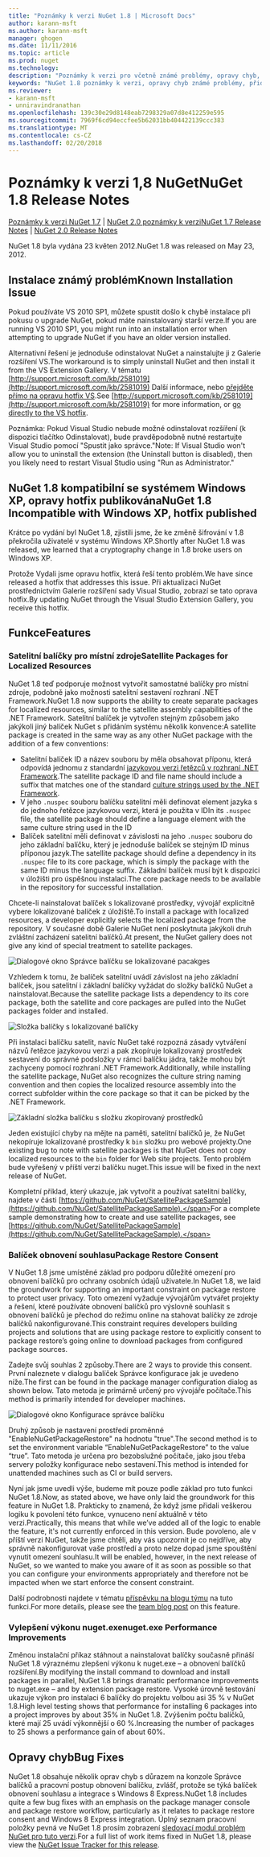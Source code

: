 ```yaml
---
title: "Poznámky k verzi NuGet 1.8 | Microsoft Docs"
author: karann-msft
ms.author: karann-msft
manager: ghogen
ms.date: 11/11/2016
ms.topic: article
ms.prod: nuget
ms.technology: 
description: "Poznámky k verzi pro včetně známé problémy, opravy chyb, přidaných funkcí a chcete 1.8 NuGet."
keywords: "NuGet 1.8 poznámky k verzi, opravy chyb známé problémy, přidat funkce, chcete"
ms.reviewer:
- karann-msft
- unniravindranathan
ms.openlocfilehash: 139c30e29d8148eab7298329a07d8e412259e595
ms.sourcegitcommit: 7969f6cd94eccfee5b62031bb404422139ccc383
ms.translationtype: MT
ms.contentlocale: cs-CZ
ms.lasthandoff: 02/20/2018
---
```

# <a name="nuget-18-release-notes"></a><span data-ttu-id="afcc1-104">Poznámky k verzi 1,8 NuGet</span><span class="sxs-lookup"><span data-stu-id="afcc1-104">NuGet 1.8 Release Notes</span></span>

<span data-ttu-id="afcc1-105">[Poznámky k verzi NuGet 1.7](../release-notes/nuget-1.7.md) | [NuGet 2.0 poznámky k verzi](../release-notes/nuget-2.0.md)</span><span class="sxs-lookup"><span data-stu-id="afcc1-105">[NuGet 1.7 Release Notes](../release-notes/nuget-1.7.md) | [NuGet 2.0 Release Notes](../release-notes/nuget-2.0.md)</span></span>

<span data-ttu-id="afcc1-106">NuGet 1.8 byla vydána 23 květen 2012.</span><span class="sxs-lookup"><span data-stu-id="afcc1-106">NuGet 1.8 was released on May 23, 2012.</span></span>

## <a name="known-installation-issue"></a><span data-ttu-id="afcc1-107">Instalace známý problém</span><span class="sxs-lookup"><span data-stu-id="afcc1-107">Known Installation Issue</span></span>
<span data-ttu-id="afcc1-108">Pokud používáte VS 2010 SP1, můžete spustit došlo k chybě instalace při pokusu o upgrade NuGet, pokud máte nainstalovaný starší verze.</span><span class="sxs-lookup"><span data-stu-id="afcc1-108">If you are running VS 2010 SP1, you might run into an installation error when attempting to upgrade NuGet if you have an older version installed.</span></span>

<span data-ttu-id="afcc1-109">Alternativní řešení je jednoduše odinstalovat NuGet a nainstalujte ji z Galerie rozšíření VS.</span><span class="sxs-lookup"><span data-stu-id="afcc1-109">The workaround is to simply uninstall NuGet and then install it from the VS Extension Gallery.</span></span>  <span data-ttu-id="afcc1-110">V tématu [http://support.microsoft.com/kb/2581019](http://support.microsoft.com/kb/2581019) Další informace, nebo [přejděte přímo na opravu hotfix VS](http://bit.ly/vsixcertfix).</span><span class="sxs-lookup"><span data-stu-id="afcc1-110">See [http://support.microsoft.com/kb/2581019](http://support.microsoft.com/kb/2581019) for more information, or [go directly to the VS hotfix](http://bit.ly/vsixcertfix).</span></span>

<span data-ttu-id="afcc1-111">Poznámka: Pokud Visual Studio nebude možné odinstalovat rozšíření (k dispozici tlačítko Odinstalovat), bude pravděpodobně nutné restartujte Visual Studio pomocí "Spustit jako správce."</span><span class="sxs-lookup"><span data-stu-id="afcc1-111">Note: If Visual Studio won't allow you to uninstall the extension (the Uninstall button is disabled), then you likely need to restart Visual Studio using "Run as Administrator."</span></span>

## <a name="nuget-18-incompatible-with-windows-xp-hotfix-published"></a><span data-ttu-id="afcc1-112">NuGet 1.8 kompatibilní se systémem Windows XP, opravy hotfix publikována</span><span class="sxs-lookup"><span data-stu-id="afcc1-112">NuGet 1.8 Incompatible with Windows XP, hotfix published</span></span>

<span data-ttu-id="afcc1-113">Krátce po vydání byl NuGet 1.8, zjistili jsme, že ke změně šifrování v 1.8 překročila uživatelé v systému Windows XP.</span><span class="sxs-lookup"><span data-stu-id="afcc1-113">Shortly after NuGet 1.8 was released, we learned that a cryptography change in 1.8 broke users on Windows XP.</span></span>

<span data-ttu-id="afcc1-114">Protože Vydali jsme opravu hotfix, která řeší tento problém.</span><span class="sxs-lookup"><span data-stu-id="afcc1-114">We have since released a hotfix that addresses this issue.</span></span>  <span data-ttu-id="afcc1-115">Při aktualizaci NuGet prostřednictvím Galerie rozšíření sady Visual Studio, zobrazí se tato oprava hotfix.</span><span class="sxs-lookup"><span data-stu-id="afcc1-115">By updating NuGet through the Visual Studio Extension Gallery, you receive this hotfix.</span></span>

## <a name="features"></a><span data-ttu-id="afcc1-116">Funkce</span><span class="sxs-lookup"><span data-stu-id="afcc1-116">Features</span></span>

### <a name="satellite-packages-for-localized-resources"></a><span data-ttu-id="afcc1-117">Satelitní balíčky pro místní zdroje</span><span class="sxs-lookup"><span data-stu-id="afcc1-117">Satellite Packages for Localized Resources</span></span>
<span data-ttu-id="afcc1-118">NuGet 1.8 teď podporuje možnost vytvořit samostatné balíčky pro místní zdroje, podobně jako možnosti satelitní sestavení rozhraní .NET Framework.</span><span class="sxs-lookup"><span data-stu-id="afcc1-118">NuGet 1.8 now supports the ability to create separate packages for localized resources, similar to the satellite assembly capabilities of the .NET Framework.</span></span>  <span data-ttu-id="afcc1-119">Satelitní balíček je vytvořen stejným způsobem jako jakýkoli jiný balíček NuGet s přidáním systému několik konvence:</span><span class="sxs-lookup"><span data-stu-id="afcc1-119">A satellite package is created in the same way as any other NuGet package with the addition of a few conventions:</span></span>

* <span data-ttu-id="afcc1-120">Satelitní balíček ID a název souboru by měla obsahovat příponu, která odpovídá jednomu z standardní [jazykovou verzi řetězců v rozhraní .NET Framework](http://msdn.microsoft.com/goglobal/bb896001.aspx).</span><span class="sxs-lookup"><span data-stu-id="afcc1-120">The satellite package ID and file name should include a suffix that matches one of the standard [culture strings used by the .NET Framework](http://msdn.microsoft.com/goglobal/bb896001.aspx).</span></span>
* <span data-ttu-id="afcc1-121">V jeho `.nuspec` souboru balíčku satelitní měli definovat element jazyka s do jednoho řetězce jazykovou verzi, která je použita v ID</span><span class="sxs-lookup"><span data-stu-id="afcc1-121">In its `.nuspec` file, the satellite package should define a language element with the same culture string used in the ID</span></span>
* <span data-ttu-id="afcc1-122">Balíček satelitní měli definovat v závislosti na jeho `.nuspec` souboru do jeho základní balíčku, který je jednoduše balíček se stejným ID minus příponou jazyk.</span><span class="sxs-lookup"><span data-stu-id="afcc1-122">The satellite package should define a dependency in its `.nuspec` file to its core package, which is simply the package with the same ID minus the language suffix.</span></span>  <span data-ttu-id="afcc1-123">Základní balíček musí být k dispozici v úložišti pro úspěšnou instalaci.</span><span class="sxs-lookup"><span data-stu-id="afcc1-123">The core package needs to be available in the repository for successful installation.</span></span>

<span data-ttu-id="afcc1-124">Chcete-li nainstalovat balíček s lokalizované prostředky, vývojář explicitně vybere lokalizované balíček z úložiště.</span><span class="sxs-lookup"><span data-stu-id="afcc1-124">To install a package with localized resources, a developer explicitly selects the localized package from the repository.</span></span> <span data-ttu-id="afcc1-125">V současné době Galerie NuGet není poskytnuta jakýkoli druh zvláštní zacházení satelitní balíčků.</span><span class="sxs-lookup"><span data-stu-id="afcc1-125">At present, the NuGet gallery does not give any kind of special treatment to satellite packages.</span></span>

![Dialogové okno Správce balíčku se lokalizované pacakges](./media/dlg-w-loc-packs.png)

<span data-ttu-id="afcc1-127">Vzhledem k tomu, že balíček satelitní uvádí závislost na jeho základní balíček, jsou satelitní i základní balíčky vyžádat do složky balíčků NuGet a nainstalovat.</span><span class="sxs-lookup"><span data-stu-id="afcc1-127">Because the satellite package lists a dependency to its core package, both the satellite and core packages are pulled into the NuGet packages folder and installed.</span></span>

![Složka balíčky s lokalizované balíčky](./media/fldr-loc-packs.png)

<span data-ttu-id="afcc1-129">Při instalaci balíčku satelit, navíc NuGet také rozpozná zásady vytváření názvů řetězce jazykovou verzi a pak zkopíruje lokalizovaný prostředek sestavení do správné podsložky v rámci balíčku jádra, takže mohou být zachyceny pomocí rozhraní .NET Framework.</span><span class="sxs-lookup"><span data-stu-id="afcc1-129">Additionally, while installing the satellite package, NuGet also recognizes the culture string naming convention and then copies the localized resource assembly into the correct subfolder within the core package so that it can be picked by the .NET Framework.</span></span>

![Základní složka balíčku s složku zkopírovaný prostředků](./media/fldr-copied-loc.png)

<span data-ttu-id="afcc1-131">Jeden existující chyby na mějte na paměti, satelitní balíčků je, že NuGet nekopíruje lokalizované prostředky k `bin` složku pro webové projekty.</span><span class="sxs-lookup"><span data-stu-id="afcc1-131">One existing bug to note with satellite packages is that NuGet does not copy localized resources to the `bin` folder for Web site projects.</span></span>  <span data-ttu-id="afcc1-132">Tento problém bude vyřešený v příští verzi balíčku nuget.</span><span class="sxs-lookup"><span data-stu-id="afcc1-132">This issue will be fixed in the next release of NuGet.</span></span>

<span data-ttu-id="afcc1-133">Kompletní příklad, který ukazuje, jak vytvořit a používat satelitní balíčky, najdete v části [https://github.com/NuGet/SatellitePackageSample](https://github.com/NuGet/SatellitePackageSample).</span><span class="sxs-lookup"><span data-stu-id="afcc1-133">For a complete sample demonstrating how to create and use satellite packages, see [https://github.com/NuGet/SatellitePackageSample](https://github.com/NuGet/SatellitePackageSample).</span></span>

### <a name="package-restore-consent"></a><span data-ttu-id="afcc1-134">Balíček obnovení souhlasu</span><span class="sxs-lookup"><span data-stu-id="afcc1-134">Package Restore Consent</span></span>
<span data-ttu-id="afcc1-135">V NuGet 1.8 jsme umístěné základ pro podporu důležité omezení pro obnovení balíčků pro ochrany osobních údajů uživatele.</span><span class="sxs-lookup"><span data-stu-id="afcc1-135">In NuGet 1.8, we laid the groundwork for supporting an important constraint on package restore to protect user privacy.</span></span> <span data-ttu-id="afcc1-136">Toto omezení vyžaduje vývojářům vytvářet projekty a řešení, které používáte obnovení balíčků pro výslovně souhlasit s obnovení balíčků je přechod do režimu online na stahovat balíčky ze zdroje balíčků nakonfigurované.</span><span class="sxs-lookup"><span data-stu-id="afcc1-136">This constraint requires developers building projects and solutions that are using package restore to explicitly consent to package restore’s going online to download packages from configured package sources.</span></span>

<span data-ttu-id="afcc1-137">Zadejte svůj souhlas 2 způsoby.</span><span class="sxs-lookup"><span data-stu-id="afcc1-137">There are 2 ways to provide this consent.</span></span> <span data-ttu-id="afcc1-138">První naleznete v dialogu balíček Správce konfigurace jak je uvedeno níže.</span><span class="sxs-lookup"><span data-stu-id="afcc1-138">The first can be found in the package manager configuration dialog as shown below.</span></span>  <span data-ttu-id="afcc1-139">Tato metoda je primárně určený pro vývojáře počítače.</span><span class="sxs-lookup"><span data-stu-id="afcc1-139">This method is primarily intended for developer machines.</span></span>

![Dialogové okno Konfigurace správce balíčku](./media/pr-consent-configdlg.png)

<span data-ttu-id="afcc1-141">Druhý způsob je nastavení prostředí proměnné "EnableNuGetPackageRestore" na hodnotu "true".</span><span class="sxs-lookup"><span data-stu-id="afcc1-141">The second method is to set the environment variable “EnableNuGetPackageRestore” to the value “true”.</span></span>  <span data-ttu-id="afcc1-142">Tato metoda je určena pro bezobslužné počítače, jako jsou třeba servery položky konfigurace nebo sestavení.</span><span class="sxs-lookup"><span data-stu-id="afcc1-142">This method is intended for unattended machines such as CI or build servers.</span></span>

<span data-ttu-id="afcc1-143">Nyní jak jsme uvedli výše, budeme mít pouze podle základ pro tuto funkci NuGet 1.8.</span><span class="sxs-lookup"><span data-stu-id="afcc1-143">Now, as stated above, we have only laid the groundwork for this feature in NuGet 1.8.</span></span>  <span data-ttu-id="afcc1-144">Prakticky to znamená, že když jsme přidali veškerou logiku k povolení této funkce, vynuceno není aktuálně v této verzi.</span><span class="sxs-lookup"><span data-stu-id="afcc1-144">Practically, this means that while we’ve added all of the logic to enable the feature, it's not currently enforced in this version.</span></span> <span data-ttu-id="afcc1-145">Bude povoleno, ale v příští verzi NuGet, takže jsme chtěli, aby vás upozornit je co nejdříve, aby správně nakonfigurovat vaše prostředí a proto nelze dopad jsme spouštění vynutit omezení souhlasu.</span><span class="sxs-lookup"><span data-stu-id="afcc1-145">It will be enabled, however, in the next release of NuGet, so we wanted to make you aware of it as soon as possible so that you can configure your environments appropriately and therefore not be impacted when we start enforce the consent constraint.</span></span>

<span data-ttu-id="afcc1-146">Další podrobnosti najdete v tématu [příspěvku na blogu týmu](http://blog.nuget.org/20120518/package-restore-and-consent.html) na tuto funkci.</span><span class="sxs-lookup"><span data-stu-id="afcc1-146">For more details, please see the [team blog post](http://blog.nuget.org/20120518/package-restore-and-consent.html) on this feature.</span></span>

### <a name="nugetexe-performance-improvements"></a><span data-ttu-id="afcc1-147">Vylepšení výkonu nuget.exe</span><span class="sxs-lookup"><span data-stu-id="afcc1-147">nuget.exe Performance Improvements</span></span>
<span data-ttu-id="afcc1-148">Změnou instalační příkaz stáhnout a nainstalovat balíčky současně přináší NuGet 1.8 výraznému zlepšení výkonu k nuget.exe – a obnovení balíčků rozšíření.</span><span class="sxs-lookup"><span data-stu-id="afcc1-148">By modifying the install command to download and install packages in parallel, NuGet 1.8 brings dramatic performance improvements to nuget.exe – and by extension package restore.</span></span>  <span data-ttu-id="afcc1-149">Vysoké úrovně testování ukazuje výkon pro instalaci 6 balíčky do projektu volbou asi 35 % v NuGet 1.8.</span><span class="sxs-lookup"><span data-stu-id="afcc1-149">High level testing shows that performance for installing 6 packages into a project improves by about 35% in NuGet 1.8.</span></span>  <span data-ttu-id="afcc1-150">Zvýšením počtu balíčků, které mají 25 uvádí výkonnější o 60 %.</span><span class="sxs-lookup"><span data-stu-id="afcc1-150">Increasing the number of packages to 25 shows a performance gain of about 60%.</span></span>

## <a name="bug-fixes"></a><span data-ttu-id="afcc1-151">Opravy chyb</span><span class="sxs-lookup"><span data-stu-id="afcc1-151">Bug Fixes</span></span>
<span data-ttu-id="afcc1-152">NuGet 1.8 obsahuje několik oprav chyb s důrazem na konzole Správce balíčků a pracovní postup obnovení balíčku, zvlášť, protože se týká balíček obnovení souhlasu a integrace s Windows 8 Express.</span><span class="sxs-lookup"><span data-stu-id="afcc1-152">NuGet 1.8 includes quite a few bug fixes with an emphasis on the package manager console and package restore workflow, particularly as it relates to package restore consent and Windows 8 Express integration.</span></span>
<span data-ttu-id="afcc1-153">Úplný seznam pracovní položky pevná ve NuGet 1.8 prosím zobrazení [sledovací modul problém NuGet pro tuto verzi](http://nuget.codeplex.com/workitem/list/advanced?keyword=&status=Closed&type=All&priority=All&release=NuGet%201.8&assignedTo=All&component=All&sortField=Votes&sortDirection=Descending&page=0).</span><span class="sxs-lookup"><span data-stu-id="afcc1-153">For a full list of work items fixed in NuGet 1.8, please view the [NuGet Issue Tracker for this release](http://nuget.codeplex.com/workitem/list/advanced?keyword=&status=Closed&type=All&priority=All&release=NuGet%201.8&assignedTo=All&component=All&sortField=Votes&sortDirection=Descending&page=0).</span></span>
